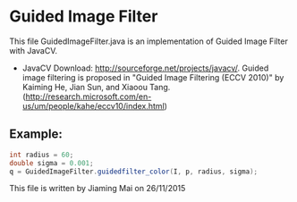 # Guided Image Filter
This file GuidedImageFilter.java is an implementation of Guided Image Filter with JavaCV.
- JavaCV Download: http://sourceforge.net/projects/javacv/.
Guided image filtering is proposed in "Guided Image Filtering (ECCV 2010)" by Kaiming He, Jian Sun, and Xiaoou Tang. (http://research.microsoft.com/en-us/um/people/kahe/eccv10/index.html)

## Example:
```java
int radius = 60;
double sigma = 0.001;
q = GuidedImageFilter.guidedfilter_color(I, p, radius, sigma);
```
This file is written by Jiaming Mai on 26/11/2015
